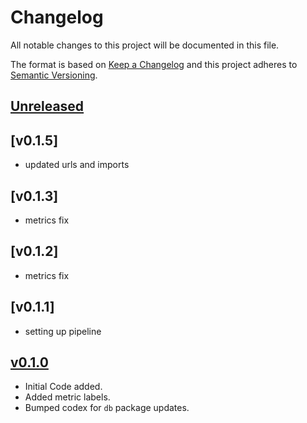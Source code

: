 # Changelog
All notable changes to this project will be documented in this file.

The format is based on [Keep a Changelog](http://keepachangelog.com/en/1.0.0/)
and this project adheres to [Semantic Versioning](http://semver.org/spec/v2.0.0.html).

## [Unreleased]

## [v0.1.5]
- updated urls and imports



## [v0.1.3]
- metrics fix



## [v0.1.2]
- metrics fix



## [v0.1.1]
- setting up pipeline



## [v0.1.0]
- Initial Code added.
- Added metric labels.
- Bumped codex for `db` package updates.

[Unreleased]: https://github.com/xmidt-org/heimdall/compare/0.1.0...HEAD
[v0.1.0]: https://github.com/xmidt-org/heimdall/compare/0.0.0...v0.1.0
